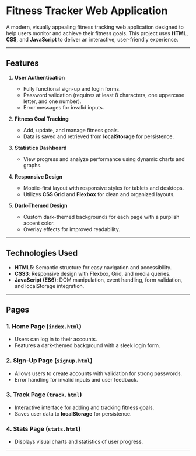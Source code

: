 # **Fitness Tracker Web Application**

A modern, visually appealing fitness tracking web application designed to help users monitor and achieve their fitness goals. This project uses **HTML**, **CSS**, and **JavaScript** to deliver an interactive, user-friendly experience.

---

## **Features**

1. **User Authentication**
   - Fully functional sign-up and login forms.
   - Password validation (requires at least 8 characters, one uppercase letter, and one number).
   - Error messages for invalid inputs.

2. **Fitness Goal Tracking**
   - Add, update, and manage fitness goals.
   - Data is saved and retrieved from **localStorage** for persistence.

3. **Statistics Dashboard**
   - View progress and analyze performance using dynamic charts and graphs.

4. **Responsive Design**
   - Mobile-first layout with responsive styles for tablets and desktops.
   - Utilizes **CSS Grid** and **Flexbox** for clean and organized layouts.

5. **Dark-Themed Design**
   - Custom dark-themed backgrounds for each page with a purplish accent color.
   - Overlay effects for improved readability.

---

## **Technologies Used**

- **HTML5**: Semantic structure for easy navigation and accessibility.
- **CSS3**: Responsive design with Flexbox, Grid, and media queries.
- **JavaScript (ES6)**: DOM manipulation, event handling, form validation, and localStorage integration.

---

## **Pages**

### **1. Home Page (`index.html`)**
- Users can log in to their accounts.
- Features a dark-themed background with a sleek login form.

### **2. Sign-Up Page (`signup.html`)**
- Allows users to create accounts with validation for strong passwords.
- Error handling for invalid inputs and user feedback.

### **3. Track Page (`track.html`)**
- Interactive interface for adding and tracking fitness goals.
- Saves user data to **localStorage** for persistence.

### **4. Stats Page (`stats.html`)**
- Displays visual charts and statistics of user progress.

---







